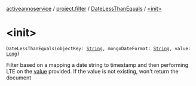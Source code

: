 [activeannoservice](../../index.md) / [project.filter](../index.md) / [DateLessThanEquals](index.md) / [&lt;init&gt;](./-init-.md)

# &lt;init&gt;

`DateLessThanEquals(objectKey: `[`String`](https://kotlinlang.org/api/latest/jvm/stdlib/kotlin/-string/index.html)`, mongoDateFormat: `[`String`](https://kotlinlang.org/api/latest/jvm/stdlib/kotlin/-string/index.html)`, value: `[`Long`](https://kotlinlang.org/api/latest/jvm/stdlib/kotlin/-long/index.html)`)`

Filter based on a mapping a date string to timestamp and then performing LTE on the [value](value.md) provided. If the value is not existing,
won't return the document

